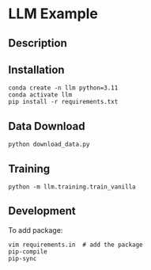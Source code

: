 # LLM Example
## Description


## Installation
```
conda create -n llm python=3.11
conda activate llm
pip install -r requirements.txt
```


## Data Download
```
python download_data.py
```

## Training
```
python -m llm.training.train_vanilla
```


## Development
To add package:
```
vim requirements.in  # add the package
pip-compile
pip-sync
```